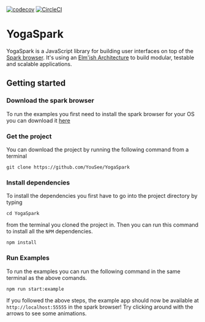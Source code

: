 [![codecov](https://codecov.io/gh/YouSee/yoga-layout-spark-ui/branch/master/graph/badge.svg?token=gLNjJNaHDb)](https://codecov.io/gh/YouSee/yoga-layout-spark-ui)
[![CircleCI](https://circleci.com/gh/YouSee/yoga-layout-spark-ui.svg?style=svg)](https://circleci.com/gh/YouSee/yoga-layout-spark-ui)

# **YogaSpark**

YogaSpark is a JavaScript library for building user interfaces on top of the [Spark browser](http://www.sparkui.org). It's using an [Elm'ish Architecture](https://guide.elm-lang.org/architecture/) to build modular, testable and scalable applications.

## **Getting started**

### Download the spark browser

To run the examples you first need to install the spark browser for your OS you can download it [here](http://www.sparkui.org/docs/getting_started.html)

### Get the project

You can download the project by running the following command from a terminal

`git clone https://github.com/YouSee/YogaSpark`

### Install dependencies

To install the dependencies you first have to go into the project directory by typing

`cd YogaSpark`

from the terminal you cloned the project in. Then you can run this command to install all the `NPM` dependencies.

`npm install`

### Run Examples

To run the examples you can run the following command in the same terminal as the above comands.

`npm run start:example`

If you followed the above steps, the example app should now be available at `http://localhost:55555` in the spark browser! Try clicking around with the arrows to see some animations.
